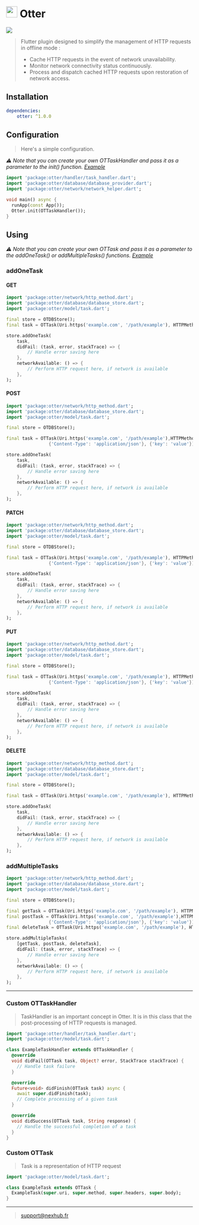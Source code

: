 # <img src="https://raw.githubusercontent.com/NexhubFR/otter/v1.0.0/resources/icon.jpg" width="30"> Otter

<img src="https://raw.githubusercontent.com/NexhubFR/otter/v1.0.0/resources/banner.jpg">

> Flutter plugin designed to simplify the management of HTTP requests in offline mode :
> - Cache HTTP requests in the event of network unavailability.
> - Monitor network connectivity status continuously.
> - Process and dispatch cached HTTP requests upon restoration of network access.

## Installation

```yml
dependencies:
    otter: ^1.0.0
```

## Configuration

> Here's a simple configuration. 

*⚠️ Note that you can create your own OTTaskHandler and pass it as a parameter to the init() function. [Example](#custom-OTTaskHandler)*

```dart
import 'package:otter/handler/task_handler.dart';
import 'package:otter/database/database_provider.dart';
import 'package:otter/network/network_helper.dart';

void main() async {
  runApp(const App());
  Otter.init(OTTaskHandler());
}
```

## Using

*⚠️ Note that you can create your own OTTask and pass it as a parameter to the addOneTask() or addMultipleTasks() functions. [Example](#custom-OTTask)*

### addOneTask

#### GET

```dart
import 'package:otter/network/http_method.dart';
import 'package:otter/database/database_store.dart';
import 'package:otter/model/task.dart';

final store = OTDBStore();
final task = OTTask(Uri.https('example.com', '/path/example'), HTTPMethod.get, {}, {});

store.addOneTask(
    task,
    didFail: (task, error, stackTrace) => {
        // Handle error saving here
    },
    networkAvailable: () => {
        // Perform HTTP request here, if network is available
    },
);
```

#### POST

```dart
import 'package:otter/network/http_method.dart';
import 'package:otter/database/database_store.dart';
import 'package:otter/model/task.dart';

final store = OTDBStore();

final task = OTTask(Uri.https('example.com', '/path/example'),HTTPMethod.post, 
                {'Content-Type': 'application/json'}, {'key': 'value'});

store.addOneTask(
    task,
    didFail: (task, error, stackTrace) => {
        // Handle error saving here
    },
    networkAvailable: () => {
        // Perform HTTP request here, if network is available
    },
);
```

#### PATCH

```dart
import 'package:otter/network/http_method.dart';
import 'package:otter/database/database_store.dart';
import 'package:otter/model/task.dart';

final store = OTDBStore();

final task = OTTask(Uri.https('example.com', '/path/example'), HTTPMethod.patch, 
                {'Content-Type': 'application/json'}, {'key': 'value'});

store.addOneTask(
    task,
    didFail: (task, error, stackTrace) => {
        // Handle error saving here
    },
    networkAvailable: () => {
        // Perform HTTP request here, if network is available
    },
);
```

#### PUT

```dart
import 'package:otter/network/http_method.dart';
import 'package:otter/database/database_store.dart';
import 'package:otter/model/task.dart';

final store = OTDBStore();

final task = OTTask(Uri.https('example.com', '/path/example'), HTTPMethod.put, 
                {'Content-Type': 'application/json'}, {'key': 'value'});

store.addOneTask(
    task,
    didFail: (task, error, stackTrace) => {
        // Handle error saving here
    },
    networkAvailable: () => {
        // Perform HTTP request here, if network is available
    },
);
```

#### DELETE

```dart
import 'package:otter/network/http_method.dart';
import 'package:otter/database/database_store.dart';
import 'package:otter/model/task.dart';

final store = OTDBStore();

final task = OTTask(Uri.https('example.com', '/path/example'), HTTPMethod.delete, {}, {});

store.addOneTask(
    task,
    didFail: (task, error, stackTrace) => {
        // Handle error saving here
    },
    networkAvailable: () => {
        // Perform HTTP request here, if network is available
    },
);
```

### addMultipleTasks

```dart
import 'package:otter/network/http_method.dart';
import 'package:otter/database/database_store.dart';
import 'package:otter/model/task.dart';

final store = OTDBStore();

final getTask = OTTask(Uri.https('example.com', '/path/example'), HTTPMethod.get, {}, {});
final postTask = OTTask(Uri.https('example.com', '/path/example'),HTTPMethod.post, 
                {'Content-Type': 'application/json'}, {'key': 'value'});
final deleteTask = OTTask(Uri.https('example.com', '/path/example'), HTTPMethod.delete, {}, {});

store.addMultipleTasks(
    [getTask, postTask, deleteTask],
    didFail: (task, error, stackTrace) => {
        // Handle error saving here
    },
    networkAvailable: () => {
        // Perform HTTP request here, if network is available
    },
);
```

---

### Custom OTTaskHandler

> TaskHandler is an important concept in Otter. 
> It is in this class that the post-processing of HTTP requests is managed.

```dart
import 'package:otter/handler/task_handler.dart';
import 'package:otter/model/task.dart';

class ExampleTaskHandler extends OTTaskHandler {
  @override
  void didFail(OTTask task, Object? error, StackTrace stackTrace) {
    // Handle task failure
  }

  @override
  Future<void> didFinish(OTTask task) async {
    await super.didFinish(task);
    // Complete processing of a given task
  }

  @override
  void didSuccess(OTTask task, String response) {
    // Handle the successful completion of a task
  }
}
```

### Custom OTTask

> Task is a representation of HTTP request

```dart
import 'package:otter/model/task.dart';

class ExampleTask extends OTTask {
  ExampleTask(super.uri, super.method, super.headers, super.body);
}
```

---

> support@nexhub.fr